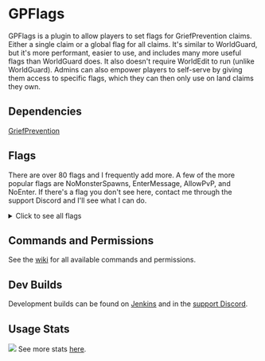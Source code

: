 # GPFlags
GPFlags is a plugin to allow players to set flags for GriefPrevention claims. Either a single claim or a global flag for all claims. It's similar to WorldGuard, but it's more performant, easier to use, and includes many more useful flags than WorldGuard does. It also doesn't require WorldEdit to run (unlike WorldGuard). Admins can also empower players to self-serve by giving them access to specific flags, which they can then only use on land claims they own.

## Dependencies
[GriefPrevention](https://www.spigotmc.org/resources/griefprevention.1884/)

## Flags
There are over 80 flags and I frequently add more. A few of the more popular flags are NoMonsterSpawns, EnterMessage, AllowPvP, and NoEnter. If there's a flag you don't see here, contact me through the support Discord and I'll see what I can do.
<details>
    <summary>Click to see all flags</summary>
    <span>
<table>
  <tbody>
    <tr>
      <th>Flag</th>
      <th>Description</th>
    </tr>
    <tr>
      <td>AllowBlockExplosions</td>
      <td>Similar to the GP <code>/claimexplosions</code> command but this one will persist through restarts.</td>
    </tr>
    <tr>
      <td>AllowPvP</td>
      <td>If in the config "PvP Only In PvP-Flagged Claims" is set to true, PvP will be off in the world, and you can then add a flag to a claim to allow PvP in specific claims. There is also an optional message to be sent to players when they enter these claims (can be changed in the config).</td>
    </tr>
    <tr>
      <td>AllowWitherDamage</td>
      <td>Allows withers to deal damage in the claim. Recommended for player usage.</td>
    </tr>
    <tr>
      <td>BuyAccessTrust</td>
      <td>Allows players to buy access trust in the claim. They can use /buyaccesstrust while standing in the claim to buy access trust. The price is determined when setting the flag.</td>
    </tr>
    <tr>
      <td>BuyContainerTrust</td>
      <td>Allows players to buy container trust in the claim. They can use /buycontainertrust while standing in the claim to buy container trust. The price is determined when setting the flag.</td>
    </tr>
    <tr>
      <td>BuyBuildTrust</td>
      <td>Allows players to buy build trust in the claim. They can use /buybuildtrust while standing in the claim to buy build trust. The price is determined when setting the flag.</td>
    </tr>
    <tr>
      <td>BuySubclaim</td>
      <td>Allows players to buy the subclaim. Buying the subclaim will give the buyer all levels of trust and will disable the flag to prevent other players from buying the subclaim after that. </td>
    </tr>
    <tr>
      <td>ChangeBiome</td>
      <td>You can now change the biome in claims. You can also give players permission to set flags, and they can change the biomes in their own claims.  When you are using the command to set a biome, it will give you a scrollable list of available biomes. Make sure to type them in exactly. I made the biomes that a player could use permission-based so you can stop players from using certain biomes. Give players the permission <code>gpflags.flag.changebiome.<biomename></code> for the biomes they are allowed to use. You need to use the BukkitAPI names for biomes, which can be found <a href="https://hub.spigotmc.org/javadocs/spigot/org/bukkit/block/Biome.html">here</a>. When a claim is deleted or a ChangeBiome flag is unset, the biome will revert back to its previous state to make sure your world stays looking clean. This will prevent players from running around the world, claiming land, changing the biome, abandoning the claim, and making your world look patchy. Note that removing the flag converts the claim into the biome located just north of the claim which is only sometimes the original claim.</td>
    </tr>
    <tr>
      <td>CommandBlackList</td>
      <td>Blacklist commands. Prevents players from using any commands you list in the flagged area unless they have the <code>gpflags.bypass.commandblacklist permission</code>. <br>Example usage: <code>/SetClaimFlag CommandBlackList sethome;setwarp;kit</code>  </td>
    </tr>
    <tr>
      <td>CommandWhiteList </td>
      <td>Whitelist commands. The flag prevents players from using any commands except those you list in the flagged area unless they have the <code>gpflags.bypass.commandwhitelist</code> permission. <br>Example usage: <code>/SetClaimFlag CommandWhiteList tell;me;home</code></td>
    </tr>
    <tr>
      <td>EnterCommand </td>
      <td>Runs a console command when the player enters this area (Variables: %owner% = Owner of claim in flag, %name% = player in event, %uuid% = uuid of player in event) For multiple commands, separate with a semicolon (;) (make sure to not have spaces after the semicolon).</td>
    </tr>
    <tr>
      <td>EnterCommand-Owner</td>
      <td>Runs a console command when the owner of this claim enters the claim (Variables: %name% = player in event, %uuid% = uuid of player in event) For multiple commands, separate with a semicolon (;) (make sure to not have spaces after the semicolon)</td>
    </tr>
    <tr>
      <td>EnterCommand-Members</td>
      <td>Runs a console command when a member of this claim enters the claim (Variables: %name% = player in event, %uuid% = uuid of player in event) For multiple commands, separate with a semicolon (;) (make sure to not have spaces after the semicolon).</td>
    </tr>
    <tr>
      <td>EnterPlayerCommand</td>
      <td>The same as the EnterCommand flag, except this one will run commands from a player vs from console. (Variables: %owner% = Owner of claim in flag, %name% = player in event, %uuid% = uuid of player in event) For multiple commands, separate with a semicolon (;) (make sure to not have spaces after the semicolon).</td>
    </tr>
    <tr>
      <td>EnterMessage </td>
      <td>Sends a message to the player when they enter this area (Variables: %owner% = Owner of claim in flag, %name% = player in event).</td>
    </tr>
    <tr>
      <td>ExitCommand </td>
      <td>Runs a console command when a player exits this area (Variables: %owner% = Owner of claim in flag, %name% = player in event, %uuid% = uuid of player in event) For multiple commands, separate with a semicolon (;) (make sure to not have spaces after the semicolon).</td>
    </tr>
    <tr>
      <td>ExitCommand-Owner</td>
      <td>Runs a console command when the owner of this claim exits the claim (Variables: %name% = player in event, %uuid% = uuid of player in event) For multiple commands, separate with a semicolon (;) (make sure to not have spaces after the semicolon).</td>
    </tr>
    <tr>
      <td>ExitCommand-Members</td>
      <td>Runs a console command when a member of this claim exits the claim (Variables: %name% = player in event, %uuid% = uuid of player in event) For multiple commands, separate with a semicolon (;) (make sure to not have spaces after the semicolon).</td>
    </tr>
    <tr>
      <td>ExitPlayerCommand </td>
      <td>Same as ExitCommand except this will run the command from player vs from console (Variables: %owner% = Owner of claim in flag, %name% = player in event, %uuid% = uuid of player in event) For multiple commands, separate with a semicolon (;) (make sure to not have spaces after the semicolon).</td>
    </tr>
    <tr>
      <td>ExitMessage </td>
      <td>Sends a message to the player when they leave this area (Variables: %owner% = Owner of claim in flag, %name% = player in event).</td>
    </tr>
    <tr>
      <td>HealthRegen </td>
      <td>Health is regenerated when the player is in this area.</td>
    </tr>
    <tr>
      <td>InfiniteArrows </td>
      <td>Arrows shot into this area will be given back to the player after it makes contact.</td>
    </tr>
    <tr>
      <td>KeepInventory </td>
      <td>A player will keep their inventory if they die in this area.</td>
    </tr>
    <tr>
      <td>KeepLevel </td>
      <td>Prevents players' xp from dropping when they die in this area.</td>
    </tr>
    <tr>
      <td>KeepLoaded </td>
      <td>Will keep the claim loaded.</td>
    </tr>
    <tr>
      <td>NetherPortalConsoleCommand </td>
      <td>Executes console command when entering a Portal. Runs one or more console commands when a player steps through a nether portal in the flagged area. Use %name% or %uuid% placeholders to target the player stepping through the portal, and separate multiple command lines with semicolons (;). If your in-game command entry box is too short for all your commands, consider backing-up your flags.yml file and then modifying it with a text editor to get more command lines in for a single portal, then using /GPFReload to load your edited file. <br>Example usage: <code>/SetClaimFlag NetherPortalConsoleCommand tp %name% 0, 65, 0;xp 10L %name%</code></td>
    </tr>
    <tr>
      <td>NetherPortalPlayerCommand </td>
      <td>Executes player command when entering a Portal. Causes any players who walk into a nether portal in the area where the flag is applied to automatically run a command line instead of teleporting (it runs as the player, not as a console command). Helpful to give players a /home portal or random wilderness teleport portal, for example.</td>
    </tr>
    <tr>
      <td>NoAnvilDamage </td>
      <td>Prevents anvils from being damaged from being used. This flag is only supported on Paper and forks of Paper.</td>
    </tr>
    <tr>
      <td>NoBlockForm </td>
      <td>Prevents blocks from forming or spreading based on world conditions. <br>Examples: snow forming due to a snow storm, ice forming in a snowy biome like taiga or tundra, obsidian/cobblestone forming due to contact with water, and concrete forming due to mixing of concrete powder and water.</td>
    </tr>
    <tr>
      <td>NoBlockGravity </td>
      <td>Prevents blocks like sand and gravel from falling.</td>
    </tr>
    <tr>
      <td>NoChorusFruit </td>
      <td>Prevents players from teleporting when they eat chorus fruit in this area.</td>
    </tr>
    <tr>
      <td>NoCombatLoot </td>
      <td>Clears drops on entity death. When a mob (except for players) dies in an area with this flag active, no loot will drop. Using this, you can create combat challenges where players can keep their inventories and experience (with other flags above), but prevent players from abusing those flags to farm loot. Player death loot is controlled by the above KeepInventory flag.</td>
    </tr>
    <tr>
      <td>NoElytra</td>
      <td>Prevents players from using elytra.</td>
    </tr>
    <tr>
      <td>NoEnderPearl</td>
      <td>Prevents players from teleporting when they throw an ender pearl in this area.</td>
    </tr>
    <tr>
      <td>NoEnter</td>
      <td>Prevents all players from entering this area.</td>
    </tr>
    <tr>
      <td>NoEnterPlayer</td>
      <td>Blocks specific players from entering this area.</td>
    </tr>
    <tr>
      <td>NoExpiration</td>
      <td>Disables claim expiration.</td>
    </tr>
    <tr>
      <td>NoExplosionDamage</td>
      <td>Disables damage caused by explosions (ie: creepers & tnt).</td>
    </tr>
    <tr>
      <td>NoFallDamage</td>
      <td>Prevents players from taking fall damage in this area.</td>
    </tr>
    <tr>
      <td>NoFireDamage</td>
      <td>Prevent fire from damaging blocks in this area.Requires FireDamage in the GP config to be enabled!</td>
    </tr>
    <tr>
      <td>NoFireSpread</td>
      <td>Prevent fire from spreading in this area. Requires FireSpread in the GP config to be enabled!</td>
    </tr>
    <tr>
      <td>NoFlight</td>
      <td>Prevents players from flying in this area.</td>
    </tr>
    <tr>
      <td>NoFluidFlow</td>
      <td>Prevents fluid from flowing in this area.</td>
    </tr>
    <tr>
      <td>NoGrowth</td>
      <td>Stop plants from growing (crops) and blocks from spreading (podzol, grass, seagrass, kelp) in this area.</td>
    </tr>
    <tr>
      <td>NoHunger</td>
      <td>Prevents hunger loss for all players who enter this area.</td>
    </tr>
    <tr>
      <td>NoIceForm</td>
      <td>Stops ice from forming in this area.</td>
    </tr>
    <tr>
      <td>NoItemDamage</td>
      <td>Prevents players' items from taking durability hits.</td>
    </tr>
    <tr>
      <td>NoItemDrop</td>
      <td>Prevents players from dropping items in this area.</td>
    </tr>
    <tr>
      <td>NoItemPickup</td>
      <td>Prevents players from picking up items in this area.</td>
    </tr>
    <tr>
      <td>NoLeafDecay</td>
      <td>Prevents leaves from decaying in this area.</td>
    </tr>
    <tr>
      <td>NoLootProtection</td>
      <td>Disables loot protection on player death. Disables GriefPrevention's player death loot "anti-theft" feature in the flagged area, allowing any player to pick up the items a player drops when he or she dies in that area. Useful for competitive areas where loot can be a reward, like PvP arenas.</td>
    </tr>
    <tr>
      <td>NoMcMMODeathPenalty</td>
      <td>Disables McMMO death penalty - cancels McMMODeathPenalties when a player dies in a flagged area.</td>
    </tr>
    <tr>
      <td>NoMcMMOSkills</td>
      <td>Prevents mcMMO skill usage (activated skills, secondary skills, disarms, etc) in the flagged area. You might use this to create PvE challenge areas or specialized PvP arenas where mcMMO won't give some players an advantage over others.</td>
    </tr>
    <tr>
      <td>NoMcMMoXPGain</td>
      <td>Disables McMMO experience gaining in the claim.</td>
    </tr>
    <tr>
      <td>NoMobDamage</td>
      <td>Prevents mob damage in this area. This does not affect players, this will only prevent entities from damaging passive mobs. (ex: wolves cant hurt sheep)</td>
    </tr>
    <tr>
      <td>NoMobSpawns</td>
      <td>Prevents ALL mobs from spawning in this area, good or bad!</td>
    </tr>
    <tr>
      <td>NoMobSpawnsType</td>
      <td>Prevents specific types of mobs from spawning in this area. Can support multiple types. Must use Spigot EntityType enums. To add multiple types, separate with a semi-colon ; <br>Example usage: /setclaimflag NoMobSpawnsType creeper;cow;zombie;wandering_trader;phantom Permissions for this flag are per mob type, for example, <code>gpflags.flag.nomobspawnstype.cow.</code></td>
    </tr>
    <tr>
      <td>NoMonsters</td>
      <td>Prevents all bad mobs from spawning in this area, and will also prevent them from entering the area. If they do, they will be removed.</td>
    </tr>
    <tr>
      <td>NoMonsterSpawns</td>
      <td>Prevents all bad mobs from spawning in this area. If they spawn outside of the area, they will be able to walk in.</td>
    </tr>
    <tr>
      <td>NoOpenDoors</td>
      <td>Prevents players from opening doors/gates/trapdoors in a claim. This flag will follow GP's permissions, meaning an owner and a member with access trust or higher will be able to open doors. Supports parameters (doors, trapdoors, gates), to use multiple parameters, separate with a comma.</td>
    </tr>
    <tr>
      <td>NoPetDamage</td>
      <td>Prevents players from damaging pets in this area</td>
    </tr>
    <tr>
      <td>NoPlayerDamage</td>
      <td>Prevents players from taking any damage in this area</td>
    </tr>
    <tr>
      <td>NoPlayerDamageByMonster</td>
      <td>Prevents players from taking damage from monsters in this area</td>
    </tr>
    <tr>
      <td>NoSnowForm</td>
      <td>Prevents snow from forming in this area</td>
    </tr>
    <tr>
      <td>NoVehicle</td>
      <td>Stops players from placing and using vehicles (boats/minecarts) in claims</td>
    </tr>
    <tr>
      <td>NoVineGrowth</td>
      <td>Stops vines from growing in this area</td>
    </tr>
    <tr>
      <td>NoWeatherChange</td>
      <td>Disables weather change - prevents weather from changing in a world, even by operators using commands. If you change your mind about the weather in a world, you have to first disable the flag, then change the weather, then re-enable the flag. You should use this only with <code>/setserverflag</code> or <code>/setworldflag</code>, because it has no effect on individual land claims or subdivisions. Note: If you lock the weather during a thunderstorm, it will never end. If you lock the weather when there is no thunder, a storm will never come.</td>
    </tr>
    <tr>
      <td>NotifyEnter</td>
      <td>Sends the claim owner a message when a player enters the claim.</td>
    </tr>
    <tr>
      <td>NotifyExit</td>
      <td>Sends the claim owner a message when a player exits the claim.</td>
    </tr>
    <tr>
      <td>OwnerFly</td>
      <td>Allows an owner of a claim to fly within their own claim</td>
    </tr>
    <tr>
      <td>OwnerMemberFly</td>
      <td>Allows owners of the claim and members with access trust or higher to fly within the claim</td>
    </tr>
    <tr>
      <td>PlayerTime</td>
      <td>You can set the time in a claim for a player. When the player enters, their time will be set to one of the 4 options. When they leave the claim, it will reset to match world time. Usage: <code>/setclaimflag playertime <day/noon/night/midnight></code></td>
    </tr>
    <tr>
      <td>PlayerWeather</td>
      <td>You can set the weather a player will see when they enter a claim. This is client-side and will not affect the rest of the world. <code>/setclaimflag playerweather <sun/rain></code>. Thunderstorms are not supported.</td>
    </tr>
    <tr>
      <td>ProtectNamedMobs</td>
      <td>This will protect mobs that have a name (ie: using a name tag or via commands). Players with container trust will still be able to harm/kill said mob, but visitors to your claim will not be able to harm them.</td>
    </tr>
    <tr>
      <td>RaidMemberOnly</td>
      <td>Prevent non-members of claims from triggering raids. (This may be a temporary flag if GP decides to put something directly in GP)</td>
    </tr>
    <tr>
      <td>ReadLecterns</td>
      <td>Allows players to read but not manipulate, any lectern with a book on a claim. This flag has <a href="https://github.com/akdukaan/GPFlags/issues/35">bugs</a> that I do not plan to work on.</td>
    </tr>
    <tr>
      <td>RespawnLocation</td>
      <td>Sets spawn location for the claim (Useful for PvP arenas). Overrides the usual respawn rules to respawn the player in a specific location who dies in the flagged area. For example, consider respawning a player at the beginning of a parkour challenge or just outside a pvp arena. You may optionally specify pitch and yaw (facing direction) as well. <br>Example usages: <code>/SetFlag RespawnLocation world 112.5 68 265.5</code> or <code>/SetFlag RespawnLocation world 112.5 68 265.5 90 45</code></td>
    </tr>
    <tr>
      <td>SpawnReasonWhitelist</td>
      <td>Denies all mob spawns unless the spawn reason is whitelisted.</td>
    </tr>
    <tr>
      <td>SpleefArena</td>
      <td>Complex flag to create spleef arenas. SpleefArena - Completely automates a Spleef minigame (players compete to remove blocks out from under each other until someone falls) in the flagged area. <br>Example usage: <code>/SetFlag SpleefArena minecraft:snow_block minecraft:bricks 20</code>. <br>The above example will generate a snow block (minecraft:snow_block) 20 blocks above every bricks block (minecraft:bricks) in the flagged area every time a player dies in the flagged area. It will also allow ONLY snow blocks to be broken by any player even without build permission, and won't drop those blocks as items when they're broken. To set up a spleef arena, first flag the claim or subdivision as shown above. Then dig down underneath where the breakable arena surface (snow block in the above example) will be and use your marker blocks (bricks in the above example) to indicate the shape of your arena, which does NOT have to be flat, rectangular, or single-block thick. The y offset (the last flag parameter) dictates how far down you have to place the marker blocks from where you want the arena surface to generate. To test your settings, use the Vanilla /kill command while standing in the flagged area. Your death will trigger the arena surface to be built per your specifications.</td>
    </tr>
    <tr>
      <td>TrappedDestination</td>
      <td>Sets trapped destination for the claim (Useful for admin claims). Allows players to use GriefPrevention's /trapped command in administrative land claims by specifying where the player will go when he gets "unstuck". Ordinarily, administrative land claims don't allow players to use the command at all.</td>
    </tr>
    <tr>
      <td>ViewContainers</td>
      <td>Allows players to view but not manipulate, any container on a claim.</td>
    </tr>
  </tbody>
</table>
</span>
</details>


## Commands and Permissions
See the [wiki](https://github.com/akdukaan/GPFlags/wiki/Commands-and-Permissions) for all available commands and permissions.

## Dev Builds
Development builds can be found on [Jenkins](https://jenkins.akiradev.xyz/job/GPFlags/) and in the [support Discord](https://discord.com/invite/MBdsxAR).

## Usage Stats
<img src="https://bstats.org/signatures/bukkit/GPFlags.svg/">
See more stats <a href="https://bstats.org/plugin/bukkit/GPFlags/17786">here</a>.
